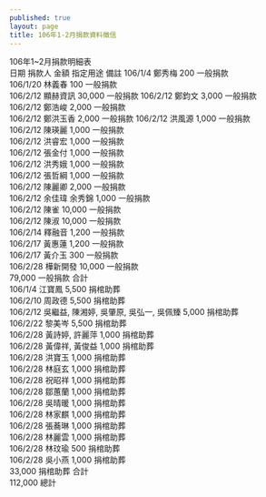 ```yaml
---
published: true
layout: page
title: 106年1-2月捐款資料徵信
---
```

106年1~2月捐款明細表				
日期	       捐款人     金額    指定用途	備註
106/1/4	    鄭秀梅      200    一般捐款	
106/1/20	林義春      100 	一般捐款	
106/2/12	顯赫資訊 30,000    一般捐款	
106/2/12	鄭鈞文	   3,000 	一般捐款	
106/2/12	鄭浩峻	   2,000 	一般捐款	
106/2/12	鄭洪玉香  2,000    一般捐款	
106/2/12	洪風源	  1,000 	一般捐款	
106/2/12	陳瑛麗	  1,000 	一般捐款	
106/2/12	洪睿宏	  1,000 	一般捐款	
106/2/12	張金付	  1,000 	一般捐款	
106/2/12	洪秀娥	  1,000 	一般捐款	
106/2/12	張哲綱	  1,000 	一般捐款	
106/2/12	陳麗卿	  2,000 	一般捐款	
106/2/12	余佳瑋 
            余秀錦	  1,000 	一般捐款	
106/2/12	陳雀	  10,000     一般捐款	
106/2/12	陳淑	  10,000     一般捐款	
106/2/14	釋融音	  1,200 	一般捐款	
106/2/17	黃惠蓮	  1,200 	一般捐款	
106/2/17	黃介玉	    300 	一般捐款	
106/2/28	樺新開發 10,000 	一般捐款	
		            79,000     一般捐款 合計	
106/1/4	    江寶鳳	 5,500 	捐棺助葬	
106/2/10	周政德	 5,500 	捐棺助葬	
106/2/12	吳繼益,
            陳湘婷,
            吳肇原,
            吳弘一,
            吳佩臻	 5,000 	捐棺助葬	
106/2/22	黎美岑	 5,500 	捐棺助葬	
106/2/28	黃詩婷,
            許麗萍	 1,000 	捐棺助葬	
106/2/28	黃偉祥,
            黃俊益	 1,000 	捐棺助葬	
106/2/28	洪寶玉	 1,000 	捐棺助葬	
106/2/28	林庭玄	 1,000 	捐棺助葬	
106/2/28	祝昭祥	 1,000 	捐棺助葬	
106/2/28	鄒蕙蘭	 1,000 	捐棺助葬	
106/2/28	吳晴暖	 1,000 	捐棺助葬	
106/2/28	林家麒	 1,000 	捐棺助葬	
106/2/28	張蕎琳	 1,000 	捐棺助葬	
106/2/28	林麗雲	 1,000 	捐棺助葬	
106/2/28	林玟瑜    500 	捐棺助葬	
106/2/28	吳小燕	 1,000 	捐棺助葬	
	              33,000  捐棺助葬 合計	
	        	 112,000 	總計	
​
